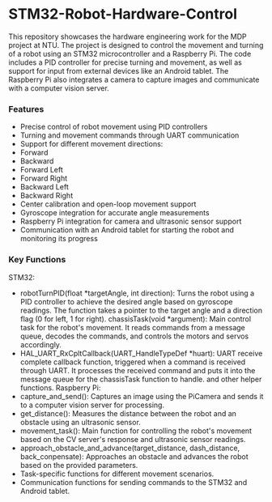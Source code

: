 # STM32-Robot-Hardware-Control
This repository showcases the hardware engineering work for the MDP project at NTU. The project is designed to control the movement and turning of a robot using an STM32 microcontroller and a Raspberry Pi. The code includes a PID controller for precise turning and movement, as well as support for input from external devices like an Android tablet. The Raspberry Pi also integrates a camera to capture images and communicate with a computer vision server.

### Features
* Precise control of robot movement using PID controllers
* Turning and movement commands through UART communication
* Support for different movement directions:
 * Forward
 * Backward
 * Forward Left
 * Forward Right
 * Backward Left
 * Backward Right
*  Center calibration and open-loop movement support
* Gyroscope integration for accurate angle measurements
* Raspberry Pi integration for camera and ultrasonic sensor support
* Communication with an Android tablet for starting the robot and monitoring its progress

### Key Functions
STM32:
 * robotTurnPID(float *targetAngle, int direction): Turns the robot using a PID controller to achieve the desired angle based on gyroscope readings. The function takes a pointer to the target angle and a direction flag (0 for left, 1 for right).
chassisTask(void *argument): Main control task for the robot's movement. It reads commands from a message queue, decodes the commands, and controls the motors and servos accordingly.
 * HAL_UART_RxCpltCallback(UART_HandleTypeDef *huart): UART receive complete callback function, triggered when a command is received through UART. It processes the received command and puts it into the message queue for the chassisTask function to handle.
and other helper functions.
Raspberry Pi:
 * capture_and_send(): Captures an image using the PiCamera and sends it to a computer vision server for processing.
 * get_distance(): Measures the distance between the robot and an obstacle using an ultrasonic sensor.
 * movement_task(): Main function for controlling the robot's movement based on the CV server's response and ultrasonic sensor readings.
 * approach_obstacle_and_advance(target_distance, dash_distance, back_conpensate): Approaches an obstacle and advances the robot based on the provided parameters.
 * Task-specific functions for different movement scenarios.
 * Communication functions for sending commands to the STM32 and Android tablet.
